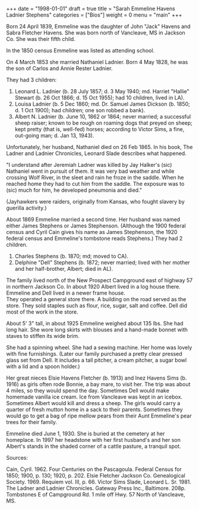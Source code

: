+++
date = "1998-01-01"
draft = true
title = "Sarah Emmeline Havens Ladnier Stephens"
categories = ["Bios"]
weight = 0
menu =  "main"
+++

Born 24 April 1839, Emmeline was the daughter of John "Jack" Havens and Sabra Fletcher Havens.  She was born north of Vancleave, MS in Jackson Co.  She was their fifth child.

In the 1850 census Emmeline was listed as attending school.

On 4 March 1853 she married Nathaniel Ladnier.  Born 4 May 1828, he was the son of Carlos and Annie Rester Ladnier.
 

They had 3 children:

1) Leonard L. Ladnier (b. 28 July 1857; d. 3 May 1940; md. Harriet "Hallie" Stewart (b. 26 Oct 1866; d. 15 Oct 1955); had 10 children, lived in LA).
2) Louisa Ladnier (b. 5 Dec 1860; md. Dr. Samuel James Dickson (b. 1850; d. 1 Oct 1900); had children; one son robbed a bank).
3) Albert N. Ladnier (b. June 10, 1862 or 1864; never married; a successful sheep raiser; known to be rough on roaming dogs that preyed on sheep; kept pretty (that is, well-fed) horses; according to Victor Sims, a fine, out-going man; d. Jan 13, 1943).

Unfortunately, her husband, Nathaniel died on 26 Feb 1865.  In his book, The Ladner and Ladnier Chronicles, Leonard Slade describes what happened.  

"I understand after Jeremiah Ladner was killed by Jay Halker's (sic) Nathaniel went in pursuit of them.  It was very bad weather and while crossing Wolf River, in the sleet and rain he froze in the saddle.  When he reached home they had to cut him from the saddle.  The exposure was to (sic) much for him, he developed pneumonia and died."

(Jayhawkers were raiders, originally from Kansas, who fought slavery by guerilla activity.)

About 1869 Emmeline married a second time.  Her husband was named either James Stephens or James Stephenson.  (Although the 1900 federal census and Cyril Cain gives his name as James Stephenson, the 1920 federal census and Emmeline's tombstone reads Stephens.)  They had 2 children.

1) Charles Stephens (b. 1870; md; moved to CA).
2) Delphine "Dell" Stephens (b. 1872; never married; lived with her mother and her half-brother, Albert; died in AL).

The family lived north of the New Prospect Campground east of highway 57 in northern Jackson Co.  In about 1920 Albert lived in a log house there.  Emmeline and Dell lived in a newer frame house.  
They operated a general store there.  A building on the road served as the store.  They sold staples such as flour, rice, sugar, salt and coffee.  Dell did most of the work in the store.

About 5' 3" tall, in about 1925 Emmeline weighed about 135 lbs.  She had long hair.  She wore long skirts with blouses and a hand-made bonnet with staves to stiffen its wide brim.  

She had a spinning wheel.  She had a sewing machine.  Her home was lovely with fine furnishings.  (Later our family purchased a pretty clear pressed glass set from Dell.  It includes a tall pitcher, a cream pitcher, a sugar bowl with a lid and a spoon holder.)

Her great nieces Elsie Havens Fletcher (b. 1913) and Inez Havens Sims (b. 1916) as girls often rode Bonnie, a bay mare, to visit her.  The trip was about 4 miles, so they would spend the day.  Sometimes Dell would make homemade vanilla ice cream.  Ice from Vancleave was kept in an icebox.  Sometimes Albert would kill and dress a sheep.  The girls would carry a quarter of fresh mutton home in a sack to their parents.  Sometimes they would go to get a bag of ripe mellow pears from their Aunt Emmeline's pear trees for their family.

Emmeline died June 1, 1930.  She is buried at the cemetery at her homeplace.  In 1997 her headstone with her first husband's and her son Albert's stands in the shaded corner of a cattle pasture, a tranquil spot.

Sources:

Cain, Cyril. 1962. Four Centuries on the Pascagoula.
Federal Census for 1850; 1900, p. 130; 1920, p. 202.
Elsie Fletcher
Jackson Co. Genealogical Society. 1969. Requiem vol. III, p. 66.
Victor Sims
Slade, Leonard L. Sr. 1981. The Ladner and Ladnier Chronicles. Gateway Press Inc., Baltimore. 208p.	
Tombstones E of Campground Rd. 1 mile off Hwy. 57 North of Vancleave, MS.
